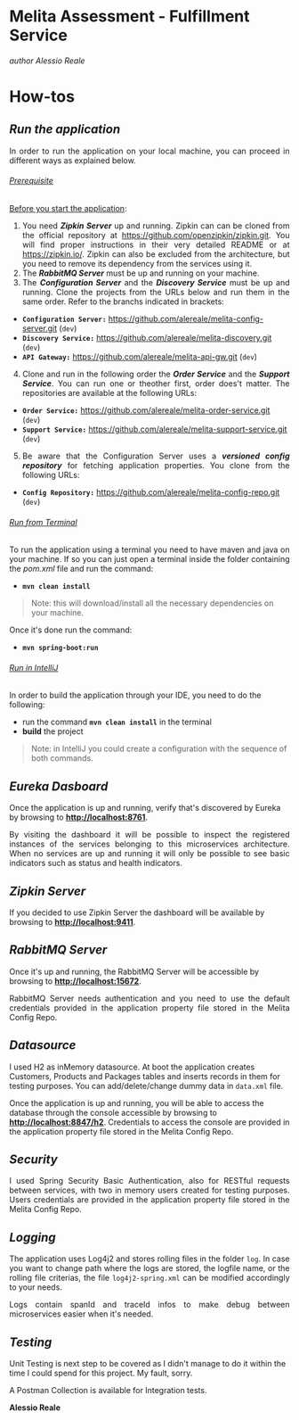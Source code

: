 # Melita Assessment - Fulfillment Service
###### _author Alessio Reale_

# How-tos
## _Run the application_
<div style="text-align: justify">
In order to run the application on your local machine, you can proceed in different ways as explained below.
</div>

###### <u>_Prerequisite_</u>
<div style="text-align: justify">
<u>Before you start the application</u>:

1) You need ***Zipkin Server*** up and running. Zipkin can can be cloned from the official repository at https://github.com/openzipkin/zipkin.git. You will find proper instructions in their very detailed README or at https://zipkin.io/. Zipkin can also be excluded from the architecture, but you need to remove its dependency from the services using it.
2) The ***RabbitMQ Server*** must be up and running on your machine.
3) The ***Configuration Server*** and the ***Discovery Service*** must be up and running. Clone the projects from the URLs below and run them in the same order. Refer to the branchs indicated in brackets:
</div>

- **```Configuration Server:```** https://github.com/alereale/melita-config-server.git (```dev```)
- **```Discovery Service:```** https://github.com/alereale/melita-discovery.git (```dev```)
- **```API Gateway:```** https://github.com/alereale/melita-api-gw.git (```dev```)

<div style="text-align: justify">

4) Clone and run in the following order the ***Order Service*** and the ***Support Service***. You can run one or theother first, order does't matter. The repositories are available at the following URLs:
</div>

- **```Order Service:```** https://github.com/alereale/melita-order-service.git (```dev```)
- **```Support Service:```** https://github.com/alereale/melita-support-service.git (```dev```)

<div style="text-align: justify">

5) Be aware that the Configuration Server uses a ***versioned config repository*** for fetching application properties. You clone from the following URLs:
</div>

- **```Config Repository:```** https://github.com/alereale/melita-config-repo.git (```dev```)

###### <u>_Run from Terminal_</u>
<div style="text-align: justify">
To run the application using a terminal you need to have maven and java on your machine. If so you can just open a terminal inside the folder containing the<em> pom.xml </em>file and run the command:
</div>

- **```mvn clean install```**

>Note: this will download/install all the necessary dependencies on your machine.

Once it's done run the command:
- **```mvn spring-boot:run```**
###### <u>_Run in IntelliJ_</u>
In order to build the application through your IDE, you need to do the following:
- run the command **```mvn clean install```** in the terminal
- **build** the project

>Note: in IntelliJ you could create a configuration with the sequence of both commands.
## _Eureka Dasboard_
Once the application is up and running, verify that's discovered by Eureka by browsing to **[http://localhost:8761](http://localhost:8761 "Eureka Dashboard")**.
<div style="text-align: justify">
By visiting the dashboard it will be possible to inspect the registered instances of the services belonging to this microservices architecture. When no services are up and running it will only be possible to see basic indicators such as status and health indicators.
</div>

## _Zipkin Server_
If you decided to use Zipkin Server the dashboard will be available by browsing to **[http://localhost:9411](http://localhost:9411 "Zipkin Server Dashboard")**.


## _RabbitMQ Server_
Once it's up and running, the RabbitMQ Server will be accessible by browsing to **[http://localhost:15672](http://localhost:15672 "RabbitMQ Server")**.
<div style="text-align: justify">
RabbitMQ Server needs authentication and you need to use the default credentials provided in the application property file stored in the Melita Config Repo. 
</div>

## _Datasource_
I used H2 as inMemory datasource. At boot the application creates Customers, Products and Packages tables and inserts records in them for testing purposes. 
You can add/delete/change dummy data in ```data.xml``` file. 

Once the application is up and running, you will be able to access the database through the console accessible by browsing to **[http://localhost:8847/h2](http://localhost:8847/h2 "h2-console")**.
Credentials to access the console are provided in the application property file stored in the Melita Config Repo.

## _Security_
<div style="text-align: justify">
I used Spring Security Basic Authentication, also for RESTful requests between services, with two in memory users created for testing purposes. Users credentials are provided in the application property file stored in the Melita Config Repo.
</div>

## _Logging_
<div style="text-align: justify">

The application uses Log4j2 and stores rolling files in the folder ```log```. In case you want to change path where the logs are stored, the logfile name, or the rolling file criterias, the file ```log4j2-spring.xml``` can be modified accordingly to your needs.

Logs contain spanId and traceId infos to make debug between microservices easier when it's needed.
</div>

## _Testing_
Unit Testing is next step to be covered as I didn't manage to do it within the time I could spend for this project. My fault, sorry.

A Postman Collection is available for Integration tests.

**Alessio Reale**
